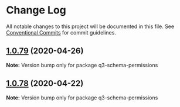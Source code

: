 # Change Log

All notable changes to this project will be documented in this file.
See [Conventional Commits](https://conventionalcommits.org) for commit guidelines.

## [1.0.79](https://github.com/3merge/q3-api/compare/q3-schema-permissions@1.0.78...q3-schema-permissions@1.0.79) (2020-04-26)

**Note:** Version bump only for package q3-schema-permissions





## [1.0.78](https://github.com/3merge/q3-api/compare/q3-schema-permissions@1.0.77...q3-schema-permissions@1.0.78) (2020-04-22)

**Note:** Version bump only for package q3-schema-permissions
